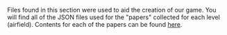 Files found in this section were used to aid the creation of our game. You will find all of the JSON files used for the "papers" collected for each level (airfield). Contents for each of the papers can be found [here](https://github.com/EvaGostiuk/MAT4376-project-3-team-3/blob/master/Tasks_1_2/README.md).

